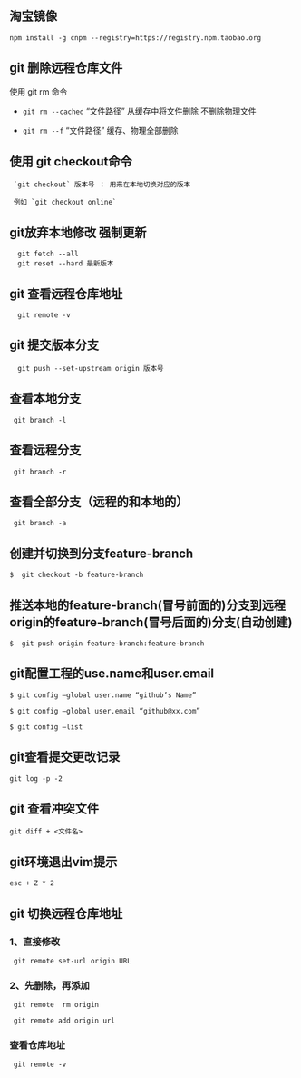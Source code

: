
## 淘宝镜像

    npm install -g cnpm --registry=https://registry.npm.taobao.org

## git 删除远程仓库文件

使用 git rm 命令

- `git rm --cached` “文件路径”  从缓存中将文件删除 不删除物理文件

- `git rm --f` “文件路径”  缓存、物理全部删除

## 使用 git checkout命令

     `git checkout` 版本号 ： 用来在本地切换对应的版本
     
     例如 `git checkout online`
 
## git放弃本地修改 强制更新

      git fetch --all
      git reset --hard 最新版本
      
## git 查看远程仓库地址
      
      git remote -v
    
## git 提交版本分支
    
      git push --set-upstream origin 版本号

## 查看本地分支

     git branch -l 

## 查看远程分支

     git branch -r 

## 查看全部分支（远程的和本地的）

     git branch -a 

## 创建并切换到分支feature-branch  

    $  git checkout -b feature-branch    

##  推送本地的feature-branch(冒号前面的)分支到远程origin的feature-branch(冒号后面的)分支(自动创建)
    $  git push origin feature-branch:feature-branch    

## git配置工程的use.name和user.email

    $ git config –global user.name “github’s Name”

    $ git config –global user.email “github@xx.com”

    $ git config –list

## git查看提交更改记录

    git log -p -2

## git 查看冲突文件

    git diff + <文件名>    

## git环境退出vim提示

    esc + Z * 2

 ## git 切换远程仓库地址

 ### 1、直接修改

     git remote set-url origin URL

### 2、先删除，再添加

     git remote  rm origin

     git remote add origin url 

### 查看仓库地址

     git remote -v


